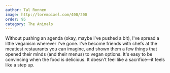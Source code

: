 ```yaml
---
author: Tal Ronnen
image: http://lorempixel.com/400/200
order: 95
category: The Animals
---
```


Without pushing an agenda (okay, maybe I've pushed a bit), I've spread a little veganism wherever I've gone. I've become friends with chefs at the meatiest restaurants you can imagine, and shown them a few things that opened their minds (and their menus) to vegan options. It's easy to be convincing when the food is delicious. It doesn't feel like a sacrifice--it feels like a step up.
